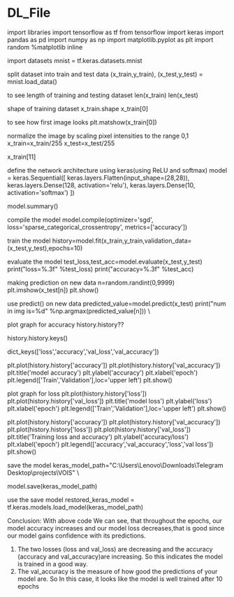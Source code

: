 # DL_File
import libraries
import tensorflow as tf
from tensorflow import keras
import pandas as pd
import numpy as np
import matplotlib.pyplot as plt
import random
%matplotlib inline

import datasets
mnist = tf.keras.datasets.mnist

split dataset into train and test data
(x_train,y_train), (x_test,y_test) = mnist.load_data()

to see length of training and testing dataset
len(x_train)
len(x_test)

shape of training dataset
x_train.shape
x_train[0]

to see how first image looks
plt.matshow(x_train[0])

normalize the image by scaling pixel intensities to the range 0,1
x_train=x_train/255
x_test=x_test/255

x_train[11]

define the network architecture using keras(using ReLU and softmax)
model = keras.Sequential([
keras.layers.Flatten(input_shape=(28,28)),
keras.layers.Dense(128, activation='relu'),
keras.layers.Dense(10, activation='softmax')
])

model.summary()

compile the model
model.compile(optimizer='sgd', loss='sparse_categorical_crossentropy',
metrics=['accuracy'])

train the model
history=model.fit(x_train,y_train,validation_data=(x_test,y_test),epochs=10)

evaluate the model
test_loss,test_acc=model.evaluate(x_test,y_test)
print("loss=%.3f" %test_loss)
print("accuracy=%.3f" %test_acc)

making prediction on new data
n=random.randint(0,9999)
plt.imshow(x_test[n])
plt.show()

use predict() on new data
predicted_value=model.predict(x_test)
print("num in img is=%d" %np.argmax(predicted_value[n])) \

plot graph for accuracy
history.history??

history.history.keys()

dict_keys(['loss','accuracy','val_loss','val_accuracy'])

plt.plot(history.history['accuracy'])
plt.plot(history.history['val_accuracy'])
plt.title('model accuracy')
plt.ylabel('accuracy')
plt.xlabel('epoch')
plt.legend(['Train','Validation'],loc='upper left')
plt.show()

plot graph for loss
plt.plot(history.history['loss'])
plt.plot(history.history['val_loss'])
plt.title('model loss')
plt.ylabel('loss')
plt.xlabel('epoch')
plt.legend(['Train','Validation'],loc='upper left')
plt.show()

plt.plot(history.history['accuracy'])
plt.plot(history.history['val_accuracy'])
plt.plot(history.history['loss'])
plt.plot(history.history['val_loss'])
plt.title('Training loss and accuracy')
plt.ylabel('accuracy/loss')
plt.xlabel('epoch')
plt.legend(['accuracy','val_accuracy','loss','val loss'])
plt.show()

save the model
keras_model_path="C:\Users\Lenovo\Downloads\Telegram Desktop\projects\VOIS" \

model.save(keras_model_path)

use the save model
restored_keras_model = tf.keras.models.load_model(keras_model_path)

Conclusion: With above code We can see, that throughout the epochs, our model accuracy increases and our model loss decreases,that is good since our model gains confidence with its predictions.
1. The two losses (loss and val_loss) are decreasing and the accuracy
(accuracy and val_accuracy)are increasing.
So this indicates the model is trained in a good way.
2. The val_accuracy is the measure of how good the predictions of your model are.
So In this case, it looks like the model is well trained after 10 epochs
